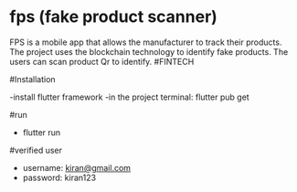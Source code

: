 # fps (fake product scanner)

FPS is a mobile app that allows the manufacturer to track their products. The project uses the blockchain technology to identify fake products. The users can scan product Qr to identify. #FINTECH

#Installation

-install flutter framework
-in the project  terminal: flutter pub get

#run

- flutter run

#verified user

- username: kiran@gmail.com
- password: kiran123


